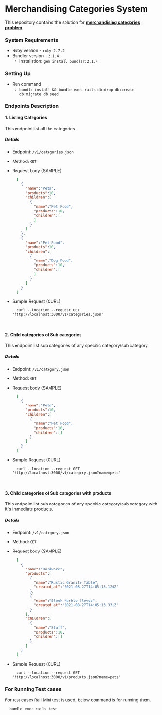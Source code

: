 # Merchandising Categories System

This repository contains the solution for **[merchandising categories problem](https://github.com/RBM-Technologies/challenge)**.

### System Requirements
- Ruby version - `ruby-2.7.2`
- Bundler version - `2.1.4`
	- Installation: 	`gem install bundler:2.1.4`

### Setting Up
- Run command
	- `bundle install && bundle exec rails db:drop db:create db:migrate db:seed`

### Endpoints Description

 #### 1. **Listing Categories**

  This endpoint list all the categories.

  ##### **Details**
  - Endpoint: `/v1/categories.json`
  - Method:   `GET`

  - Request body (SAMPLE)
    ```json
      [
        {
          "name":"Pets",
          "products":10,
          "children":[
            {
              "name":"Pet Food",
              "products":10,
              "children":[
              ]
            }
          ]
        },
        {
          "name":"Pet Food",
          "products":10,
          "children":[
            {
              "name":"Dog Food",
              "products":10,
              "children":[
              ]
            }
          ]
        }
      ]
    ```

  - Sample Request (CURL)

    ```curl
      curl --location --request GET 'http://localhost:3000/v1/categories.json'
    ```

  <br>

 #### 2. **Child categories of Sub categories**

  This endpoint list sub categories of any specific category/sub category.

  ##### **Details**
  - Endpoint: `/v1/category.json`
  - Method:   `GET`

  - Request body (SAMPLE)
    ```json
      [
        {
          "name":"Pets",
          "products":10,
          "children":[
            {
              "name":"Pet Food",
              "products":10,
              "children":[]
            }
          ]
        }
      ]
    ```

  - Sample Request (CURL)

    ```curl
      curl --location --request GET 'http://localhost:3000/v1/category.json?name=pets'
    ```

  <br>

#### 3. **Child categories of Sub categories with products**

  This endpoint list sub categories of any specific category/sub category with it's immediate products.

  ##### **Details**
  - Endpoint: `/v1/category.json`
  - Method:   `GET`

  - Request body (SAMPLE)
    ```json
      [
        {
          "name":"Hardware",
          "products":[
            {
              "name":"Rustic Granite Table",
              "created_at":"2021-08-27T14:05:13.126Z"
            },
            {
              "name":"Sleek Marble Gloves",
              "created_at":"2021-08-27T14:05:13.331Z"
            }
          ],
          "children":[
            {
              "name":"Stuff",
              "products":10,
              "children":[]
            }
          ]
        }
      ]
    ```

  - Sample Request (CURL)

    ```curl
      curl --location --request GET 'http://localhost:3000/v1/products.json?name=pets'
    ```

### For Running Test cases

  For test cases Rail Mini test is used, below command is for running them.

  ```bash
    bundle exec rails test
  ```
